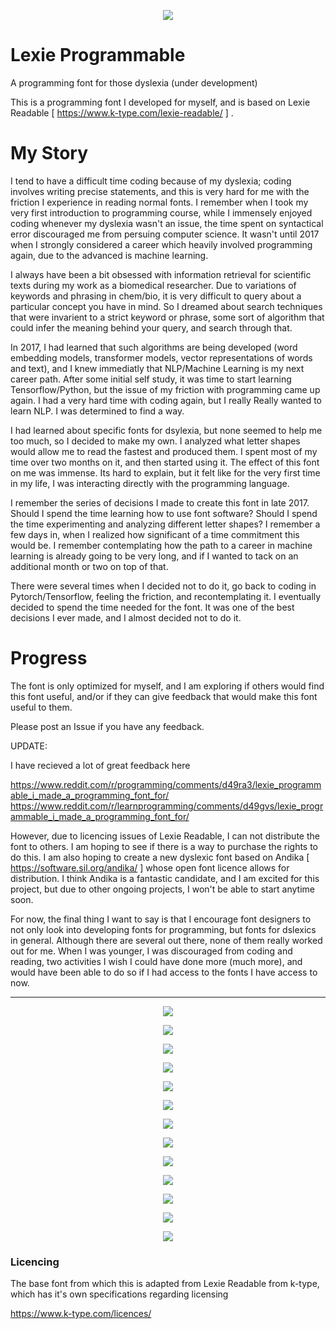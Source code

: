 

<p align="center">
  <img src="https://i.imgur.com/swsx6aC.png">
</p>

# Lexie Programmable
A programming font for those dyslexia (under development) 

This is a programming font I developed for myself, and is based on Lexie Readable [ https://www.k-type.com/lexie-readable/ ] . 

# My Story

I tend to have a difficult time coding because of my dyslexia; coding involves writing precise statements, and this is very hard for me with the friction I experience in reading normal fonts. I remember when I took my very first introduction to programming course, while I immensely enjoyed coding whenever my dyslexia wasn't an issue, the time spent on syntactical error discouraged me from persuing computer science. It wasn't until 2017 when I strongly considered a career which heavily involved programming again, due to the advanced is machine learning. 

I always have been a bit obsessed with information retrieval for scientific texts during my work as a biomedical researcher. Due to variations of keywords and phrasing in chem/bio, it is very difficult to query about a particular concept you have in mind. So I dreamed about search techniques that were invarient to a strict keyword or phrase, some sort of algorithm that could infer the meaning behind your query, and search through that. 

In 2017, I had learned that such algorithms are being developed (word embedding models, transformer models, vector representations of words and text), and I knew immediatly that NLP/Machine Learning is my next career path. After some initial self study, it was time to start learning Tensorflow/Python, but the issue of my friction with programming came up again. I had a very hard time with coding again, but I really Really wanted to learn NLP. I was determined to find a way. 

I had learned about specific fonts for dsylexia, but none seemed to help me too much, so I decided to make my own. I analyzed what letter shapes would allow me to read the fastest and produced them. I spent most of my time over two months on it, and then started using it. The effect of this font on me was immense. Its hard to explain, but it felt like for the very first time in my life, I was interacting directly with the programming language. 

I remember the series of decisions I made to create this font in late 2017. Should I spend the time learning how to use font software? Should I spend the time experimenting and analyzing different letter shapes? I remember a few days in, when I realized how significant of a time commitment this would be. I remember contemplating how the path to a career in machine learning is already going to be very long, and if I wanted to tack on an additional month or two on top of that. 

There were several times when I decided not to do it, go back to coding in Pytorch/Tensorflow, feeling the friction, and recontemplating it. I eventually decided to spend the time needed for the font. It was one of the best decisions I ever made, and I almost decided not to do it. 

# Progress

The font is only optimized for myself, and I am exploring if others would find this font useful, and/or if they can give feedback that would make this font useful to them. 

Please post an Issue if you have any feedback. 

UPDATE:

I have recieved a lot of great feedback here

https://www.reddit.com/r/programming/comments/d49ra3/lexie_programmable_i_made_a_programming_font_for/
https://www.reddit.com/r/learnprogramming/comments/d49gvs/lexie_programmable_i_made_a_programming_font_for/

However, due to licencing issues of Lexie Readable, I can not distribute the font to others. I am hoping to see if there is a way to purchase the rights to do this. I am also hoping to create a new dyslexic font based on Andika [ https://software.sil.org/andika/ ] whose open font licence allows for distribution. I think Andika is a fantastic candidate, and I am excited for this project, but due to other ongoing projects, I won't be able to start anytime soon. 

For now, the final thing I want to say is that I encourage font designers to not only look into developing fonts for programming, but fonts for dslexics in general. Although there are several out there, none of them really worked out for me. When I was younger, I was discouraged from coding and reading, two activities I wish I could have done more (much more), and would have been able to do so if I had access to the fonts I have access to now. 

-----

<p align="center">
  <img src="https://i.imgur.com/i4UobDl.png">
</p>

<p align="center">
  <img src="https://snipboard.io/svTUXY.jpg">
</p>

<p align="center">
  <img src="https://snipboard.io/jlima4.jpg">
</p>

<p align="center">
  <img src="https://snipboard.io/2UdBCx.jpg">
</p>

<p align="center">
  <img src="https://snipboard.io/Hpr4cQ.jpg">
</p>

<p align="center">
  <img src="https://snipboard.io/TOXzFL.jpg">
</p>

<p align="center">
  <img src="https://snipboard.io/FBUeZT.jpg">
</p>

<p align="center">
  <img src="https://snipboard.io/KIZ3Hu.jpg">
</p>


<p align="center">
  <img src="https://i.imgur.com/cDOU8aK.png">
</p>

<p align="center">
  <img src="https://i.imgur.com/D5FZoHx.png">
</p>

<p align="center">
  <img src="https://i.imgur.com/IxR2SV3.png">
</p>

<p align="center">
  <img src="https://i.imgur.com/L0sso9V.png">
</p>

<p align="center">
  <img src="https://i.imgur.com/EP2o3Rn.png">
</p>

### Licencing 

The base font from which this is adapted from Lexie Readable from k-type, which has it's own specifications regarding licensing 

https://www.k-type.com/licences/
